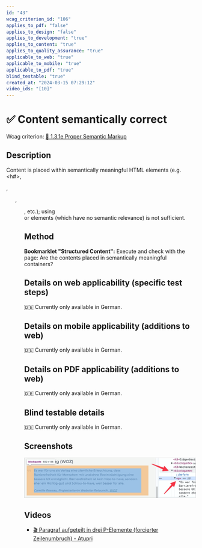 ```yaml
---
id: "43"
wcag_criterion_id: "106"
applies_to_pdf: "false"
applies_to_design: "false"
applies_to_development: "true"
applies_to_content: "true"
applies_to_quality_assurance: "true"
applicable_to_web: "true"
applicable_to_mobile: "true"
applicable_to_pdf: "true"
blind_testable: "true"
created_at: "2024-03-15 07:29:12"
video_ids: "[10]"
---
```


# ✅ Content semantically correct

Wcag criterion: [📜 1.3.1e Proper Semantic Markup](..)

## Description

Content is placed within semantically meaningful HTML elements (e.g. <h#>, <p>, <ul>, <ol>, etc.); using <div> or <span> elements (which have no semantic relevance) is not sufficient.

## Method

**Bookmarklet "Structured Content":** Execute and check with the page: Are the contents placed in semantically meaningful containers?

## Details on web applicability (specific test steps)

🇩🇪 Currently only available in German.

## Details on mobile applicability (additions to web)

🇩🇪 Currently only available in German.

## Details on PDF applicability (additions to web)

🇩🇪 Currently only available in German.

## Blind testable details

🇩🇪 Currently only available in German.

## Screenshots

![Block-Zitat korrekt als BLOCKQUOTE formatiert](images/block-zitat-korrekt-als-blockquote-formatiert.png)

## Videos

- [🎬 Paragraf aufgeteilt in drei P-Elemente (forcierter Zeilenumbruch) - Atupri](/en/videos/paragraf-aufgeteilt-in-drei-p-elemente-forcierter-zeilenumbruch-atupri)
